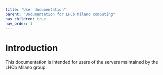 ```yaml
---
title: "User documentation"
parent: "Documentation for LHCb Milano computing"
has_children: true
nav_order: 1
---
```


# Introduction

This documentation is intended for users of the servers maintained by the LHCb Milano group.

